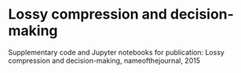 # Lossy compression and decision-making
Supplementary code and Jupyter notebooks for publication: Lossy compression and decision-making, nameofthejournal, 2015

